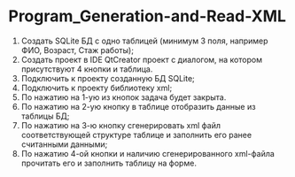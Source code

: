 # Program_Generation-and-Read-XML
1) Создать SQLite БД с одно таблицей (минимум 3 поля, например ФИО, Возраст, Стаж 
работы);
2) Создать проект в IDE QtCreator проект с диалогом, на котором присутствуют 4 кнопки и 
таблица. 
3) Подключить к проекту созданную БД SQLite;
4) Подключить к проекту библиотеку xml;
5) По нажатию на 1-ую из кнопок задача будет закрыта. 
6) По нажатию на 2-ую кнопку в таблице отобразить данные из таблицы БД;
7) По нажатию на 3-ю кнопку сгенерировать xml файл соответствующей структуре таблице и 
заполнить его ранее считанными данными;
8) По нажатию 4-ой кнопки и наличию сгенерированного xml-файла прочитать его и 
заполнить таблицу на форме.
